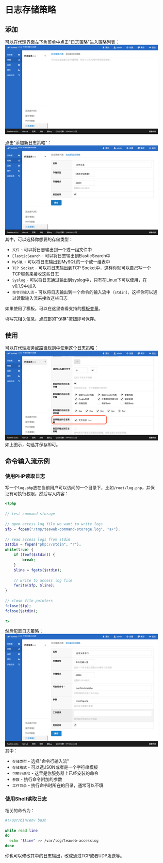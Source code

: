 # 日志存储策略
## 添加
可以在代理界面左下角菜单中点击"日志策略"进入策略列表：
![storage1.png](storage1.png)

点击"添加新日志策略"：
![storage2.png](storage2.png)
其中，可以选择你想要的存储类型：
* `文件` - 可以将日志输出到一个或一组文件中
* `ElasticSearch` - 可以将日志输出到ElasticSearch中
* `MySQL` - 可以将日志输出到MySQL的一个或一组表中
* `TCP Socket` - 可以将日志输出到TCP Socket中，这样你就可以自己写一个TCP服务来接收这些日志
* `Syslog` - 可以将日志通过输出到syslog中，只有在Linux下可以使用，在v0.1.9中加入
* `命令行输入流` - 可以将日志输出到一个命令的输入流中（`stdin`），这样你可以通过读取输入流来接收这些日志

如果使用了模板，可以在这里查看支持的[模板变量](Index.md#模板变量)。

填写完相关信息，点底部的"保存"按钮即可保存。

## 使用
可以在代理服务或路径规则中使用这个日志策略：
![storage3.png](storage3.png)
如上图示，勾选并保存即可。

## 命令输入流示例
### 使用PHP读取日志
写一个`log.php`放在当前用户可以访问的一个目录下，比如`/root/log.php`，并保证有可执行权限，然后写入内容：
~~~php
<?php

// test command storage

// open access log file we want to write logs
$fp = fopen("/tmp/teaweb-command-storage.log", "a+");

// read access logs from stdin
$stdin = fopen("php://stdin", "r");
while(true) {
    if (feof($stdin)) {
        break;
    }
    $line = fgets($stdin);

    // write to access log file
    fwrite($fp, $line);
}

// close file pointers
fclose($fp);
fclose($stdin);

?>
~~~

然后配置日志策略：
![storage4.png](storage4.png)
其中：
* `存储类型` - 选择"命令行输入流"
* `存储格式` - 可以选JSON或者是一个字符串模板
* `可执行命令` - 这里是你服务器上已经安装的命令
* `参数` - 执行命令附加的参数
* `工作目录` - 执行命令时所在的目录，通常可以不填

### 使用Shell读取日志
相关的命令为：
~~~bash
#!/usr/bin/env bash

while read line
do
  echo "$line" >> /var/log/teaweb-accesslog
done
~~~

你也可以修改其中的日志输出，改成通过TCP或者UDP发送等。